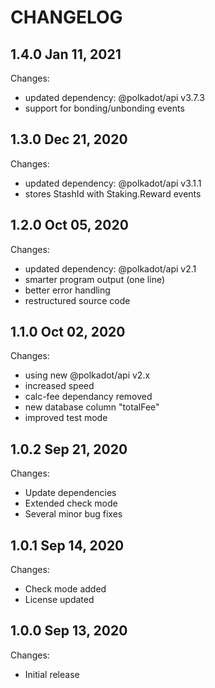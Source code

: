 # CHANGELOG

## 1.4.0 Jan 11, 2021

Changes:

- updated dependency: @polkadot/api v3.7.3
- support for bonding/unbonding events

## 1.3.0 Dec 21, 2020

Changes:

- updated dependency: @polkadot/api v3.1.1
- stores StashId with Staking.Reward events

## 1.2.0 Oct 05, 2020

Changes:

- updated dependency: @polkadot/api v2.1
- smarter program output (one line)
- better error handling
- restructured source code

## 1.1.0 Oct 02, 2020

Changes:

- using new @polkadot/api v2.x
- increased speed
- calc-fee dependancy removed
- new database column "totalFee"
- improved test mode

## 1.0.2 Sep 21, 2020

Changes:

- Update dependencies
- Extended check mode
- Several minor bug fixes

## 1.0.1 Sep 14, 2020

Changes:

- Check mode added
- License updated

## 1.0.0 Sep 13, 2020

Changes:

- Initial release
